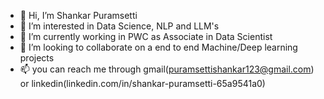 - 👋 Hi, I’m Shankar Puramsetti
- 👀 I’m interested in Data Science, NLP and LLM's
- 🌱 I’m currently working in PWC as Associate in Data Scientist
- 💞️ I’m looking to collaborate on a end to end Machine/Deep learning projects
- 📫 you can reach me through gmail(puramsettishankar123@gmail.com) or linkedin(linkedin.com/in/shankar-puramsetti-65a9541a0)

<!---
Shankar is a ✨ special ✨ repository because its `README.md` (this file) appears on your GitHub profile.
You can click the Preview link to take a look at your changes.
--->
